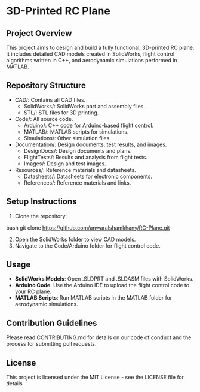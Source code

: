 # 3D-Printed RC Plane

## Project Overview
This project aims to design and build a fully functional, 3D-printed RC plane. It includes detailed CAD models created in SolidWorks, flight control algorithms written in C++, and aerodynamic simulations performed in MATLAB.

## Repository Structure
- CAD/: Contains all CAD files.
  - SolidWorks/: SolidWorks part and assembly files.
  - STL/: STL files for 3D printing.
- Code/: All source code.
  - Arduino/: C++ code for Arduino-based flight control.
  - MATLAB/: MATLAB scripts for simulations.
  - Simulations/: Other simulation files.
- Documentation/: Design documents, test results, and images.
  - DesignDocs/: Design documents and plans.
  - FlightTests/: Results and analysis from flight tests.
  - Images/: Design and test images.
- Resources/: Reference materials and datasheets.
  - Datasheets/: Datasheets for electronic components.
  - References/: Reference materials and links.

## Setup Instructions
1. Clone the repository:
    
bash
    git clone https://github.com/anwaralshamkhany/RC-Plane.git

2. Open the SolidWorks folder to view CAD models.
3. Navigate to the Code/Arduino folder for flight control code.

## Usage
- **SolidWorks Models**: Open .SLDPRT and .SLDASM files with SolidWorks.
- **Arduino Code**: Use the Arduino IDE to upload the flight control code to your RC plane.
- **MATLAB Scripts**: Run MATLAB scripts in the MATLAB folder for aerodynamic simulations.

## Contribution Guidelines
Please read CONTRIBUTING.md for details on our code of conduct and the process for submitting pull requests.

## License
This project is licensed under the MIT License - see the LICENSE file for details
